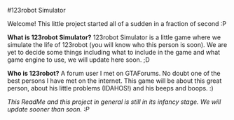 #123robot Simulator

Welcome! This little project started all of a sudden in a fraction of second :P

**What is 123robot Simulator?**
123robot Simulator is a little game where we simulate the life of 123robot (you will know who this person is soon).
We are yet to decide some things including what to include in the game and what game engine to use, we will update here soon. ;D

**Who is 123robot?**
A forum user I met on GTAForums. No doubt one of the best persons I have met on the internet. This game will be about this great person, about his little problems (IDAHOS!) and his beeps and boops. :)

*This ReadMe and this project in general is still in its infancy stage. We will update sooner than soon. :P* 
